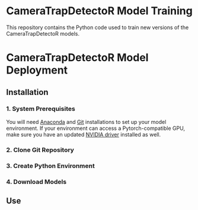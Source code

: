 # CameraTrapDetectoR Model Training

This repository contains the Python code used to train new versions of the CameraTrapDetectoR models. 

# CameraTrapDetectoR Model Deployment

## Installation

### 1. System Prerequisites

You will need [Anaconda](https://docs.conda.io/projects/miniconda/en/latest/) and [Git](https://git-scm.com/download/win) installations to set up your model environment. If your environment can access a Pytorch-compatible GPU, make sure you have an updated [NVIDIA driver](https://www.nvidia.com/download/index.aspx) installed as well.

### 2. Clone Git Repository

### 3. Create Python Environment

### 4. Download Models

## Use


